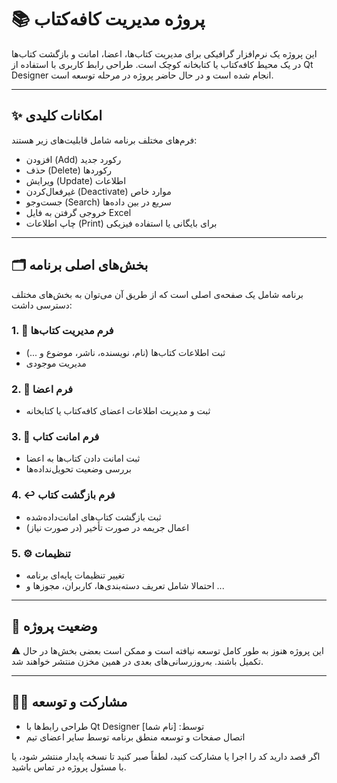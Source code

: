 # 📚 پروژه مدیریت کافه‌کتاب 

این پروژه یک نرم‌افزار گرافیکی برای مدیریت کتاب‌ها، اعضا، امانت و بازگشت کتاب‌ها در یک محیط کافه‌کتاب یا کتابخانه کوچک است. طراحی رابط کاربری با استفاده از Qt Designer انجام شده است و در حال حاضر پروژه در مرحله توسعه است.

---

## ✨ امکانات کلیدی

فرم‌های مختلف برنامه شامل قابلیت‌های زیر هستند:

- افزودن (Add) رکورد جدید  
- حذف (Delete) رکوردها  
- ویرایش (Update) اطلاعات  
- غیرفعال‌کردن (Deactivate) موارد خاص  
- جست‌وجو (Search) سریع در بین داده‌ها  
- خروجی گرفتن به فایل Excel  
- چاپ اطلاعات (Print) برای بایگانی یا استفاده فیزیکی

---

## 🗂️ بخش‌های اصلی برنامه

برنامه شامل یک صفحه‌ی اصلی است که از طریق آن می‌توان به بخش‌های مختلف دسترسی داشت:

### 1. 📖 فرم مدیریت کتاب‌ها
- ثبت اطلاعات کتاب‌ها (نام، نویسنده، ناشر، موضوع و ...)
- مدیریت موجودی

### 2. 👤 فرم اعضا
- ثبت و مدیریت اطلاعات اعضای کافه‌کتاب یا کتابخانه

### 3. 🔄 فرم امانت کتاب
- ثبت امانت دادن کتاب‌ها به اعضا
- بررسی وضعیت تحویل‌نداده‌ها

### 4. ↩️ فرم بازگشت کتاب
- ثبت بازگشت کتاب‌های امانت‌داده‌شده
- اعمال جریمه در صورت تأخیر (در صورت نیاز)

### 5. ⚙️ تنظیمات
- تغییر تنظیمات پایه‌ای برنامه
- احتمالا شامل تعریف دسته‌بندی‌ها، کاربران، مجوزها و ...

---

## 🚧 وضعیت پروژه

⚠️ این پروژه هنوز به طور کامل توسعه نیافته است و ممکن است بعضی بخش‌ها در حال تکمیل باشند. به‌روزرسانی‌های بعدی در همین مخزن منتشر خواهند شد.

---

## 🧑‍💻 مشارکت و توسعه

- طراحی رابط‌ها با Qt Designer توسط: [نام شما]  
- اتصال صفحات و توسعه منطق برنامه توسط سایر اعضای تیم

اگر قصد دارید کد را اجرا یا مشارکت کنید، لطفاً صبر کنید تا نسخه پایدار منتشر شود، یا با مسئول پروژه در تماس باشید.

